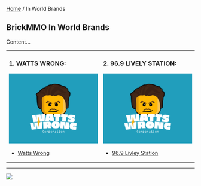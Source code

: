 <style>@import url("//readme.codeadam.ca/readme.css");</style>

[Home](/) / In World Brands

## BrickMMO In World Brands

Content...

<table style="width:100%;">
<tr>
<td width="50%">

<h3>1. WATTS WRONG:</h3>

<img src="Watts Wrong-Primary Logo.png">

- [Watts Wrong](/watts)
</td>

<td width="50%">

<h3>2. 96.9 LIVELY STATION:</h3>

<img src="Watts Wrong-Primary Logo.png">

- [96.9 Livley Station](lively.markdown)

</td>

</tr>
</table>


---

<a href="https://brickmmo.com">
<img src="https://brickmmo.com/images/brickmmo-logo-horizontal.jpg" width="100">
</a>

